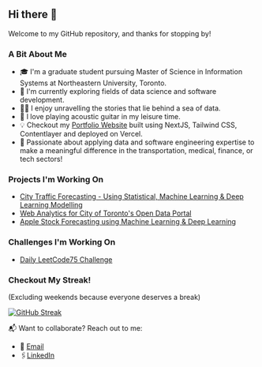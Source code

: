 ## Hi there 👋

Welcome to my GitHub repository, and thanks for stopping by!

### A Bit About Me
- 🎓 I'm a graduate student pursuing Master of Science in Information Systems at Northeastern University, Toronto.
- 🔭 I'm currently exploring fields of data science and software development.
- 🕵️‍♂️ I enjoy unravelling the stories that lie behind a sea of data.
- 🎸 I love playing acoustic guitar in my leisure time.
- 💡 Checkout my [Portfolio Website](https://rishabhkaushick.vercel.app/) built using NextJS, Tailwind CSS, Contentlayer and deployed on Vercel.
- 🏁 Passionate about applying data and software engineering expertise to make a meaningful difference in the transportation, medical, finance, or tech sectors!

### Projects I'm Working On
- [City Traffic Forecasting - Using Statistical, Machine Learning & Deep Learning Modelling](https://github.com/rkaushick-neu/traffic-forecasting)
- [Web Analytics for City of Toronto's Open Data Portal](https://github.com/rkaushick-neu/open-data-web-analytics)
- [Apple Stock Forecasting using Machine Learning & Deep Learning](https://github.com/rkaushick-neu/stock-forecasting-ml-dl/tree/simpler_models)

### Challenges I'm Working On
- [Daily LeetCode75 Challenge](https://github.com/rkaushick-neu/dsa/)

### Checkout My Streak!
(Excluding weekends because everyone deserves a break)

[![GitHub Streak](https://github-readme-streak-stats.herokuapp.com?user=rkaushick-neu&theme=dark&hide_border=true&exclude_days=Sun%2CSat)](https://git.io/streak-stats)

📬 Want to collaborate? Reach out to me:
- 📧 [Email](mailto:rishabh.kaushick@gmail.com)
- 🖇️[LinkedIn](https://www.linkedin.com/in/rishabh-kaushick/)

<!--
**rkaushick-neu/rkaushick-neu** is a ✨ _special_ ✨ repository because its `README.md` (this file) appears on your GitHub profile.

Here are some ideas to get you started:

- 🔭 I’m currently working on ...
- 🌱 I’m currently learning ...
- 👯 I’m looking to collaborate on ...
- 🤔 I’m looking for help with ...
- 💬 Ask me about ...
- 📫 How to reach me: ...
- 😄 Pronouns: ...
- ⚡ Fun fact: ...
-->

